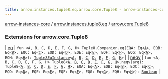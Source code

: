 ```yaml
---
title: arrow.instances.tuple8.eq.arrow.core.Tuple8 - arrow-instances-core
---
```


[arrow-instances-core](../../index.html) / [arrow.instances.tuple8.eq](../index.html) / [arrow.core.Tuple8](./index.html)

### Extensions for arrow.core.Tuple8

| [eq](eq.html) | `fun <A, B, C, D, E, F, G, H> Tuple8.Companion.eq(EQA: Eq<`[`A`](eq.html#A)`>, EQB: Eq<`[`B`](eq.html#B)`>, EQC: Eq<`[`C`](eq.html#C)`>, EQD: Eq<`[`D`](eq.html#D)`>, EQE: Eq<`[`E`](eq.html#E)`>, EQF: Eq<`[`F`](eq.html#F)`>, EQG: Eq<`[`G`](eq.html#G)`>, EQH: Eq<`[`H`](eq.html#H)`>): `[`Tuple8EqInstance`](../../arrow.instances/-tuple8-eq-instance/index.html)`<`[`A`](eq.html#A)`, `[`B`](eq.html#B)`, `[`C`](eq.html#C)`, `[`D`](eq.html#D)`, `[`E`](eq.html#E)`, `[`F`](eq.html#F)`, `[`G`](eq.html#G)`, `[`H`](eq.html#H)`>` |
| [neqv](neqv.html) | `fun <A, B, C, D, E, F, G, H> Tuple8<`[`A`](neqv.html#A)`, `[`B`](neqv.html#B)`, `[`C`](neqv.html#C)`, `[`D`](neqv.html#D)`, `[`E`](neqv.html#E)`, `[`F`](neqv.html#F)`, `[`G`](neqv.html#G)`, `[`H`](neqv.html#H)`>.neqv(arg1: Tuple8<`[`A`](neqv.html#A)`, `[`B`](neqv.html#B)`, `[`C`](neqv.html#C)`, `[`D`](neqv.html#D)`, `[`E`](neqv.html#E)`, `[`F`](neqv.html#F)`, `[`G`](neqv.html#G)`, `[`H`](neqv.html#H)`>, EQA: Eq<`[`A`](neqv.html#A)`>, EQB: Eq<`[`B`](neqv.html#B)`>, EQC: Eq<`[`C`](neqv.html#C)`>, EQD: Eq<`[`D`](neqv.html#D)`>, EQE: Eq<`[`E`](neqv.html#E)`>, EQF: Eq<`[`F`](neqv.html#F)`>, EQG: Eq<`[`G`](neqv.html#G)`>, EQH: Eq<`[`H`](neqv.html#H)`>): `[`Boolean`](https://kotlinlang.org/api/latest/jvm/stdlib/kotlin/-boolean/index.html) |

